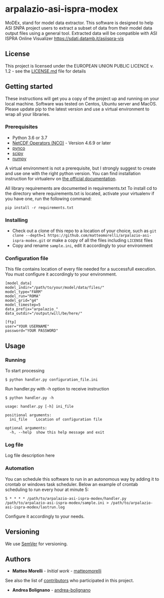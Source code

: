 # arpalazio-asi-ispra-modex
MoDEx, stand for model data extractor. This software is designed to help ASI SNPA project users to extract a subset of data from their model data output files using a general tool. Extracted data will be compatible with ASI ISPRA Online Visualizer https://sdati.datamb.it/asiispra-vis

## License
This project is licensed under the EUROPEAN UNION PUBLIC LICENCE v. 1.2 - see the [LICENSE.md](LICENSE) file for details

## Getting started
These instructions will get you a copy of the project up and running on your local machine. Software was tested on Centos, Ubuntu server and MacOS.
Please update pip to the latest version and use a virtual environment to wrap all your libraries.

### Prerequisites
* Python 3.6 or 3.7
* [NetCDF Operators (NCO)](http://nco.sourceforge.net/) - Version 4.6.9 or later
* [pynco](https://github.com/nco/pynco)
* [scipy](https://github.com/scipy/scipy/)
* [numpy](http://www.numpy.org/)

A virtual environment is not a prerequisite, but I strongly suggest to create and use one with the right python version. You can find installation instruction for virtualenv on [the official documentation](https://virtualenv.pypa.io/en/latest/).

All library requirements are documented in requirements.txt 
To install cd to the directory where requirements.txt is located, activate your virtualenv if you have one, run the following command:
```
pip install -r requirements.txt
```

### Installing
* Check out a clone of this repo to a location of your choice, such as
   `git clone --depth=1 https://github.com/matteomorelli/arpalazio-asi-ispra-modex.git` or make a copy of all the files including `LICENSE` files
* Copy and rename `sample.ini`, edit it accordingly to your environment

### Configuration file
This file contains location of every file needed for a successfull execution.
You must configure it accordingly to your environment.
```
[model_data]
model_indir="/path/to/your/model/data/files/"
model_type="FARM"
model_run="ROMA"
model_grid="g4"
model_timestep=5
data_prefix="arpalazio_"
data_outdir="/output/will/be/here/"

[ftp]
user="YOUR USERNAME"
password="YOUR PASSWORD"
```
## Usage
### Running
To start processing
```
$ python handler.py configuration_file.ini
```
Run handler.py with -h option to receive instruction
```
$ python handler.py -h

usage: handler.py [-h] ini_file

positional arguments:
  ini_file    Location of configuration file

optional arguments:
  -h, --help  show this help message and exit
```

### Log file
Log file description here

### Automation
You can schedule this software to run in an autonomous way by adding it to crontab or windows task scheduler.
Below an example of crontab scheduling to run every hour at minute 5:
```
5 * * * * /path/to/arpalazio-asi-ispra-modex/handler.py /path/to/arpalazio-asi-ispra-modex/sample.ini > /path/to/arpalazio-asi-ispra-modex/lastrun.log
```
Configure it accordingly to your needs.

## Versioning

We use [SemVer](http://semver.org/) for versioning.

## Authors

* **Matteo Morelli** - *Initial work* - [matteomorelli](https://github.com/matteomorelli)

See also the list of [contributors](https://github.com/matteomorelli/arpalazio-asi-ispra-modex/contributors) who participated in this project.

* **Andrea Bolignano** - [andrea-bolignano](https://github.com/andrea-bolignano)
